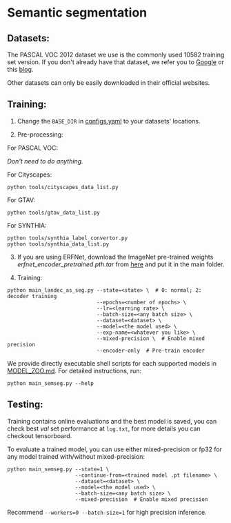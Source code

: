 # Semantic segmentation

## Datasets: 

The PASCAL VOC 2012 dataset we use is the commonly used 10582 training set version. If you don't already have that dataset, we refer you to [Google](https://www.google.com) or this [blog](https://www.sun11.me/blog/2018/how-to-use-10582-trainaug-images-on-DeeplabV3-code/).

Other datasets can only be easily downloaded in their official websites.

## Training:

1. Change the `BASE_DIR` in [configs.yaml](../configs.yaml) to your datasets' locations.

2. Pre-processing:

For PASCAL VOC:

*Don't need to do anything.*

For Cityscapes:

```
python tools/cityscapes_data_list.py
```

For GTAV:

```
python tools/gtav_data_list.py
```

For SYNTHIA:

```
python tools/synthia_label_convertor.py
python tools/synthia_data_list.py
```

3. If you are using ERFNet, download the ImageNet pre-trained weights *erfnet_encoder_pretrained.pth.tar* from [here](https://github.com/Eromera/erfnet_pytorch/tree/master/trained_models) and put it in the main folder.

4. Training:

```
python main_landec_as_seg.py --state=<state> \  # 0: normal; 2: decoder training
                             --epochs=<number of epochs> \
                             --lr=<learning rate> \
                             --batch-size=<any batch size> \ 
                             --dataset=<dataset> \
                             --model=<the model used> \
                             --exp-name=<whatever you like> \
                             --mixed-precision \  # Enable mixed precision
                             --encoder-only  # Pre-train encoder
```

We provide directly executable shell scripts for each supported models in [MODEL_ZOO.md](MODEL_ZOO.md). For detailed instructions, run:

```
python main_semseg.py --help
```

## Testing:

Training contains online evaluations and the best model is saved, you can check best *val* set performance at `log.txt`, for more details you can checkout tensorboard.

To evaluate a trained model, you can use either mixed-precision or fp32 for any model trained with/without mixed-precision:

```
python main_semseg.py --state=1 \
                      --continue-from=<trained model .pt filename> \
                      --dataset=<dataset> \
                      --model=<the model used> \ 
                      --batch-size=<any batch size> \
                      --mixed-precision  # Enable mixed precision
```

Recommend `--workers=0 --batch-size=1` for high precision inference.

